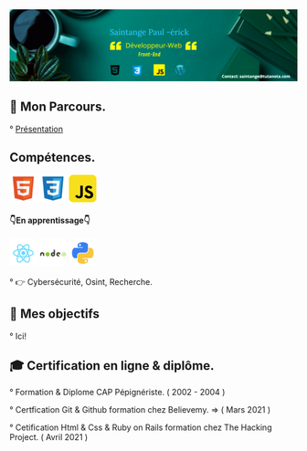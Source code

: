 <img src="https://raw.githubusercontent.com/paul22330/paul22330/master/Banniere linkedin -officiel.png" alt="Banniere Saintange Paul">

## 👦 Mon Parcours.

° [Présentation](https://lu.ma/saintange)


## Compétences.

![html](html.png) ![css](css.png) ![javascript](javascript.png)

 #### 👇En apprentissage👇
 ![react](react.png) ![nodejs](nodejs.png) ![python3](python.png)

° 👉 Cybersécurité, Osint, Recherche.

## 🚀 Mes objectifs

° Ici!

## :mortar_board:  Certification en ligne & diplôme.

° Formation & Diplome CAP Pépignériste. ( 2002 - 2004 )

° Certfication Git & Github formation chez Believemy. => ( Mars 2021 )

° Cetification Html & Css & Ruby on Rails formation chez The Hacking Project. ( Avril 2021 )







 



